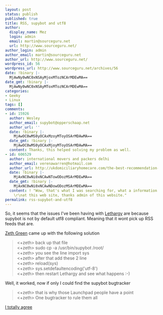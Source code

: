 ```yaml
---
layout: post
status: publish
published: true
title: RSS, supybot and utf8
author:
  display_name: Mez
  login: admin
  email: martin@sourceguru.net
  url: http://www.sourceguru.net/
author_login: admin
author_email: martin@sourceguru.net
author_url: http://www.sourceguru.net/
wordpress_id: 56
wordpress_url: http://www.sourceguru.net/archives/56
date: !binary |-
  MjAwNy0wNC0xNSAyMjoxMTozNCArMDEwMA==
date_gmt: !binary |-
  MjAwNy0wNC0xNSAyMToxMTozNCArMDEwMA==
categories:
- Geeky
- Linux
tags: []
comments:
- id: 15926
  author: Wesley
  author_email: supybot@opperschaap.net
  author_url: ''
  date: !binary |-
    MjAwOC0wMS0yOCAxMzoyMToyOSArMDAwMA==
  date_gmt: !binary |-
    MjAwOC0wMS0yOCAxMjoyMToyOSArMDAwMA==
  content: Thanks, this helped solving my problem as well.
- id: 606529
  author: international movers and packers delhi
  author_email: verenawarren@hotmail.com
  author_url: http://ukdomiciliaryhomecare.com/the-best-recommendation-for-those-promoting-real-estate/
  date: !binary |-
    MjAxNC0wNi0xNCAwNTowODozMSArMDEwMA==
  date_gmt: !binary |-
    MjAxNC0wNi0xNCAwNDowODozMSArMDEwMA==
  content: ! "Wow, that's what I was searching for, what a information! present here
    \r\nat this web site, thanks admin of this website."
permalink: rss-supybot-and-utf8
---
```

<p>So, it seems that the issues I've been having with <a href="http://katapult.kde.org/wiki/Lethargy">Lethargy</a> are because supybot is not by default utf8 compliant. Meaning that it wont pick up RSS feeds that are.</p>
<p><a href="http://www.commandline.org.uk/">Zeth Green</a> came up with the following solution</p>
<blockquote><p>&lt;+zeth&gt; back up that file<br />
&lt;+zeth&gt; sudo cp -a /usr/bin/supybot /root/<br />
&lt;+zeth&gt; you see the line import sys<br />
&lt;+zeth&gt; after that add these 2 line<br />
&lt;+zeth&gt; reload(sys)<br />
&lt;+zeth&gt; sys.setdefaultencoding('utf-8')<br />
&lt;+zeth&gt; then restart Lethargy and see what happens :-)</p></blockquote>
<p>Well, it worked, now if only I could find the supybot bugtracker</p>
<blockquote><p>&lt;+zeth&gt; that is why those Launchpad people have a point<br />
&lt;+zeth&gt; One bugtracker to rule them all</p></blockquote>
<p><a href="http://www.sourceguru.net/archives/16">I totally agree </a></p>
